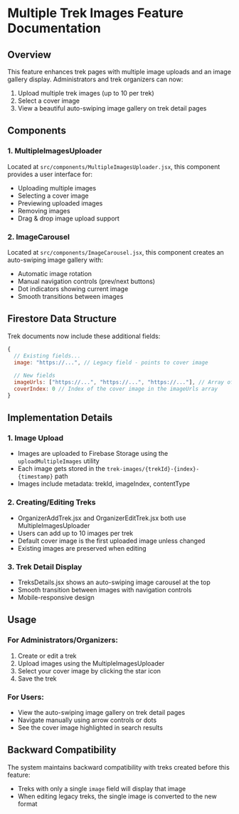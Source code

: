 # Multiple Trek Images Feature Documentation

## Overview

This feature enhances trek pages with multiple image uploads and an image gallery display. Administrators and trek organizers can now:

1. Upload multiple trek images (up to 10 per trek)
2. Select a cover image
3. View a beautiful auto-swiping image gallery on trek detail pages

## Components

### 1. MultipleImagesUploader

Located at `src/components/MultipleImagesUploader.jsx`, this component provides a user interface for:

- Uploading multiple images
- Selecting a cover image
- Previewing uploaded images
- Removing images
- Drag & drop image upload support

### 2. ImageCarousel

Located at `src/components/ImageCarousel.jsx`, this component creates an auto-swiping image gallery with:

- Automatic image rotation
- Manual navigation controls (prev/next buttons)
- Dot indicators showing current image
- Smooth transitions between images

## Firestore Data Structure

Trek documents now include these additional fields:

```javascript
{
  // Existing fields...
  image: "https://...", // Legacy field - points to cover image
  
  // New fields
  imageUrls: ["https://...", "https://...", "https://..."], // Array of all image URLs
  coverIndex: 0 // Index of the cover image in the imageUrls array
}
```

## Implementation Details

### 1. Image Upload

- Images are uploaded to Firebase Storage using the `uploadMultipleImages` utility
- Each image gets stored in the `trek-images/{trekId}-{index}-{timestamp}` path
- Images include metadata: trekId, imageIndex, contentType

### 2. Creating/Editing Treks

- OrganizerAddTrek.jsx and OrganizerEditTrek.jsx both use MultipleImagesUploader
- Users can add up to 10 images per trek
- Default cover image is the first uploaded image unless changed
- Existing images are preserved when editing

### 3. Trek Detail Display

- TreksDetails.jsx shows an auto-swiping image carousel at the top
- Smooth transition between images with navigation controls
- Mobile-responsive design

## Usage

### For Administrators/Organizers:

1. Create or edit a trek
2. Upload images using the MultipleImagesUploader
3. Select your cover image by clicking the star icon
4. Save the trek

### For Users:

- View the auto-swiping image gallery on trek detail pages
- Navigate manually using arrow controls or dots
- See the cover image highlighted in search results

## Backward Compatibility

The system maintains backward compatibility with treks created before this feature:

- Treks with only a single `image` field will display that image
- When editing legacy treks, the single image is converted to the new format
